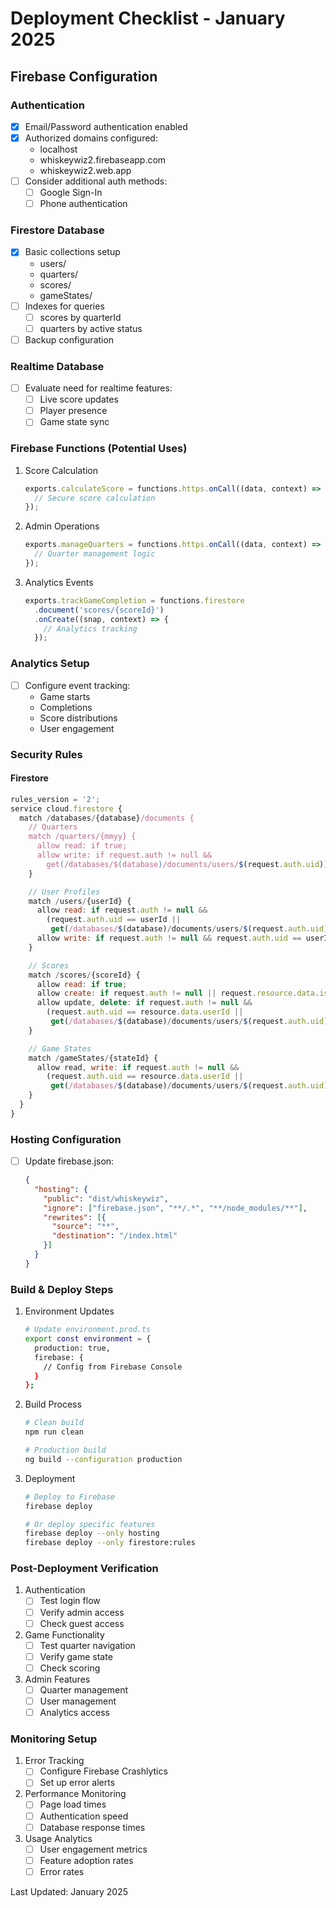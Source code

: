# Deployment Checklist - January 2025

## Firebase Configuration

### Authentication
- [x] Email/Password authentication enabled
- [x] Authorized domains configured:
  - localhost
  - whiskeywiz2.firebaseapp.com
  - whiskeywiz2.web.app
- [ ] Consider additional auth methods:
  - [ ] Google Sign-In
  - [ ] Phone authentication

### Firestore Database
- [x] Basic collections setup
  - users/
  - quarters/
  - scores/
  - gameStates/
- [ ] Indexes for queries
  - [ ] scores by quarterId
  - [ ] quarters by active status
- [ ] Backup configuration

### Realtime Database
- [ ] Evaluate need for realtime features:
  - [ ] Live score updates
  - [ ] Player presence
  - [ ] Game state sync

### Firebase Functions (Potential Uses)
1. Score Calculation
   ```javascript
   exports.calculateScore = functions.https.onCall((data, context) => {
     // Secure score calculation
   });
   ```

2. Admin Operations
   ```javascript
   exports.manageQuarters = functions.https.onCall((data, context) => {
     // Quarter management logic
   });
   ```

3. Analytics Events
   ```javascript
   exports.trackGameCompletion = functions.firestore
     .document('scores/{scoreId}')
     .onCreate((snap, context) => {
       // Analytics tracking
     });
   ```

### Analytics Setup
- [ ] Configure event tracking:
  - Game starts
  - Completions
  - Score distributions
  - User engagement

### Security Rules

#### Firestore
```javascript
rules_version = '2';
service cloud.firestore {
  match /databases/{database}/documents {
    // Quarters
    match /quarters/{mmyy} {
      allow read: if true;
      allow write: if request.auth != null && 
        get(/databases/$(database)/documents/users/$(request.auth.uid)).data.isAdmin == true;
    }

    // User Profiles
    match /users/{userId} {
      allow read: if request.auth != null && 
        (request.auth.uid == userId || 
         get(/databases/$(database)/documents/users/$(request.auth.uid)).data.isAdmin == true);
      allow write: if request.auth != null && request.auth.uid == userId;
    }

    // Scores
    match /scores/{scoreId} {
      allow read: if true;
      allow create: if request.auth != null || request.resource.data.isGuest == true;
      allow update, delete: if request.auth != null && 
        (request.auth.uid == resource.data.userId || 
         get(/databases/$(database)/documents/users/$(request.auth.uid)).data.isAdmin == true);
    }

    // Game States
    match /gameStates/{stateId} {
      allow read, write: if request.auth != null && 
        (request.auth.uid == resource.data.userId || 
         get(/databases/$(database)/documents/users/$(request.auth.uid)).data.isAdmin == true);
    }
  }
}
```

### Hosting Configuration
- [ ] Update firebase.json:
  ```json
  {
    "hosting": {
      "public": "dist/whiskeywiz",
      "ignore": ["firebase.json", "**/.*", "**/node_modules/**"],
      "rewrites": [{
        "source": "**",
        "destination": "/index.html"
      }]
    }
  }
  ```

### Build & Deploy Steps
1. Environment Updates
   ```bash
   # Update environment.prod.ts
   export const environment = {
     production: true,
     firebase: {
       // Config from Firebase Console
     }
   };
   ```

2. Build Process
   ```bash
   # Clean build
   npm run clean
   
   # Production build
   ng build --configuration production
   ```

3. Deployment
   ```bash
   # Deploy to Firebase
   firebase deploy
   
   # Or deploy specific features
   firebase deploy --only hosting
   firebase deploy --only firestore:rules
   ```

### Post-Deployment Verification
1. Authentication
   - [ ] Test login flow
   - [ ] Verify admin access
   - [ ] Check guest access

2. Game Functionality
   - [ ] Test quarter navigation
   - [ ] Verify game state
   - [ ] Check scoring

3. Admin Features
   - [ ] Quarter management
   - [ ] User management
   - [ ] Analytics access

### Monitoring Setup
1. Error Tracking
   - [ ] Configure Firebase Crashlytics
   - [ ] Set up error alerts

2. Performance Monitoring
   - [ ] Page load times
   - [ ] Authentication speed
   - [ ] Database response times

3. Usage Analytics
   - [ ] User engagement metrics
   - [ ] Feature adoption rates
   - [ ] Error rates

Last Updated: January 2025